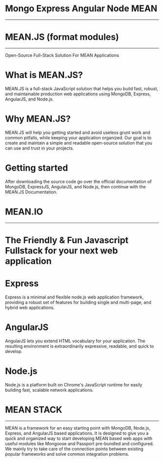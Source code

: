 # Mongo Express Angular Node MEAN
------------------------------------------------------

# MEAN.JS (format modules)
------------------------------------------------------

Open-Source Full-Stack Solution For MEAN Applications

# What is MEAN.JS?

MEAN.JS is a full-stack JavaScript solution that helps you build fast, robust, and maintainable production web applications using MongoDB, Express, AngularJS, and Node.js.

# Why MEAN.JS?

MEAN.JS will help you getting started and avoid useless grunt work and common pitfalls, while keeping your application organized. Our goal is to create and maintain a simple and readable open-source solution that you can use and trust in your projects.

# Getting started

After downloading the source code go over the official documentation of MongoDB, ExpressJS, AngularJS, and Node.js, then continue with the MEAN.JS Documentation.

# MEAN.IO
------------------------------------------------------

# The Friendly & Fun Javascript Fullstack for your next web application

# Express
Express is a minimal and flexible node.js web application framework, providing a robust set of features for building single and multi-page, and hybrid web applications.

# AngularJS
AngularJS lets you extend HTML vocabulary for your application. The resulting environment is extraordinarily expressive, readable, and quick to develop.

# Node.js
Node.js is a platform built on Chrome's JavaScript runtime for easily building fast, scalable network applications.


# MEAN STACK
------------------------------------------------------

MEAN is a framework for an easy starting point with MongoDB, Node.js, Express, and AngularJS based applications. It is designed to give you a quick and organized way to start developing MEAN based web apps with useful modules like Mongoose and Passport pre-bundled and configured. We mainly try to take care of the connection points between existing popular frameworks and solve common integration problems.